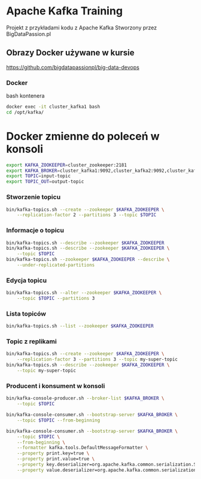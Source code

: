 
# Apache Kafka Training

Projekt z przykładami kodu z Apache Kafka
Stworzony przez BigDataPassion.pl

## Obrazy Docker używane w kursie
https://github.com/bigdatapassionpl/big-data-devops


### Docker
bash kontenera
~~~bash
docker exec -it cluster_kafka1 bash
cd /opt/kafka/
~~~


# Docker zmienne do poleceń w konsoli

~~~bash
export KAFKA_ZOOKEEPER=cluster_zookeeper:2181
export KAFKA_BROKER=cluster_kafka1:9092,cluster_kafka2:9092,cluster_kafka3:9092
export TOPIC=input-topic
export TOPIC_OUT=output-topic
~~~



### Stworzenie topicu
~~~bash
bin/kafka-topics.sh --create --zookeeper $KAFKA_ZOOKEEPER \
    --replication-factor 2 --partitions 3 --topic $TOPIC
~~~



### Informacje o topicu
~~~bash
bin/kafka-topics.sh --describe --zookeeper $KAFKA_ZOOKEEPER
bin/kafka-topics.sh --describe --zookeeper $KAFKA_ZOOKEEPER \
    --topic $TOPIC
bin/kafka-topics.sh --zookeeper $KAFKA_ZOOKEEPER --describe \
    --under-replicated-partitions
~~~



### Edycja topicu
~~~bash
bin/kafka-topics.sh --alter --zookeeper $KAFKA_ZOOKEEPER \
    --topic $TOPIC --partitions 3
~~~



### Lista topiców
~~~bash
bin/kafka-topics.sh --list --zookeeper $KAFKA_ZOOKEEPER
~~~



### Topic z replikami
~~~bash
bin/kafka-topics.sh --create --zookeeper $KAFKA_ZOOKEEPER \
    --replication-factor 3 --partitions 3 --topic my-super-topic
bin/kafka-topics.sh --describe --zookeeper $KAFKA_ZOOKEEPER \
    --topic my-super-topic
~~~




### Producent i konsument w konsoli

~~~bash
bin/kafka-console-producer.sh --broker-list $KAFKA_BROKER \
    --topic $TOPIC
~~~

~~~bash
bin/kafka-console-consumer.sh --bootstrap-server $KAFKA_BROKER \
    --topic $TOPIC --from-beginning

bin/kafka-console-consumer.sh --bootstrap-server $KAFKA_BROKER \
    --topic $TOPIC \
    --from-beginning \
    --formatter kafka.tools.DefaultMessageFormatter \
    --property print.key=true \
    --property print.value=true \
    --property key.deserializer=org.apache.kafka.common.serialization.StringDeserializer \
    --property value.deserializer=org.apache.kafka.common.serialization.StringDeserializer
~~~